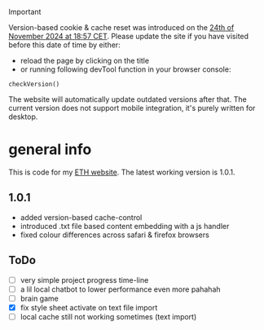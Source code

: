 > [!IMPORTANT]
> Version-based cookie & cache reset was introduced on the <ins>24th of November 2024 at 18:57 CET</ins>.
> Please update the site if you have visited before this date of time by either:
> - reload the page by clicking on the title
> - or running following devTool function in your browser console:
> ```
> checkVersion()
> ```
> The website will automatically update outdated versions after that. The current version does not support mobile integration, 
> it's purely written for desktop.

# general info
This is code for my [ETH website](https://n.ethz.ch/~lejiang/). The latest working version is 1.0.1. 

## 1.0.1
- added version-based cache-control
- introduced .txt file based content embedding with a js handler
- fixed colour differences across safari & firefox browsers

## ToDo
- [ ] very simple project progress time-line
- [ ] a lil local chatbot to lower performance even more pahahah 
- [ ] brain game
- [x] fix style sheet activate on text file import
- [ ] local cache still not working sometimes (text import)
